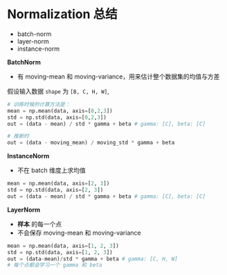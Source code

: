 # Normalization 总结

* batch-norm
* layer-norm
* instance-norm



**BatchNorm**

* 有 moving-mean 和 moving-variance，用来估计整个数据集的均值与方差

假设输入数据 `shape` 为 `[B, C, H, W]`,  

```python
# 训练时候的计算方法是：
mean = np.mean(data, axis=[0,2,3])
std = np.std(data, axis=[0,2,3])
out = (data - mean) / std * gamma + beta # gamma: [C], beta: [C]

# 推断时
out = (data - moving_mean) / moving_std * gamma + beta
```



**InstanceNorm**

* 不在 batch 维度上求均值

```python
mean = np.mean(data, axis=[2, 3])
std = np.std(data, axis=[2, 3])
out = (data - mean) / std * gamma + beta # gamma: [C], beta: [C]
```





**LayerNorm**

* **样本** 的每一个点
* 不会保存 moving-mean 和 moving-variance

```python
mean = np.mean(data, axis=[1, 2, 3])
std = np.std(data, axis=[1, 2, 3])
out = (data-mean)/std * gamma + beta # gamma: [C, H, W] 
# 每个点都会学习一个 gamma 和 beta
```






